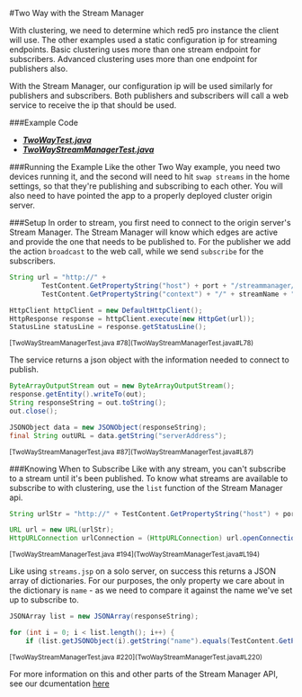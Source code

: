 #Two Way with the Stream Manager

With clustering, we need to determine which red5 pro instance the client will use. The other examples used a static configuration ip for streaming endpoints. Basic clustering uses more than one stream endpoint for subscribers. Advanced clustering uses more than one endpoint for publishers also.

With the Stream Manager, our configuration ip will be used similarly for publishers and subscribers. Both publishers and subscribers will call a web service to receive the ip that should be used.

###Example Code
- ***[TwoWayTest.java](../TwoWayTest/TwoWayTest.java)***
- ***[TwoWayStreamManagerTest.java](TwoWayStreamManagerTest.java)***

###Running the Example
Like the other Two Way example, you need two devices running it, and the second will need to hit `swap streams` in the home settings, so that they're publishing and subscribing to each other. You will also need to have pointed the app to a properly deployed cluster origin server.

###Setup
In order to stream, you first need to connect to the origin server's Stream Manager. The Stream Manager will know which edges are active and provide the one that needs to be published to. For the publisher we add the action `broadcast` to the web call, while we send `subscribe` for the subscribers.

```Java
String url = "http://" +
        TestContent.GetPropertyString("host") + port + "/streammanager/api/2.0/event/" +
        TestContent.GetPropertyString("context") + "/" + streamName + "?action=" + action;

HttpClient httpClient = new DefaultHttpClient();
HttpResponse response = httpClient.execute(new HttpGet(url));
StatusLine statusLine = response.getStatusLine();
```
<sup>
[TwoWayStreamManagerTest.java #78](TwoWayStreamManagerTest.java#L78)
</sup>

The service returns a json object with the information needed to connect to publish.

```Java
ByteArrayOutputStream out = new ByteArrayOutputStream();
response.getEntity().writeTo(out);
String responseString = out.toString();
out.close();

JSONObject data = new JSONObject(responseString);
final String outURL = data.getString("serverAddress");
```
<sup>
[TwoWayStreamManagerTest.java #87](TwoWayStreamManagerTest.java#L87)
</sup>

###Knowing When to Subscribe
Like with any stream, you can't subscribe to a stream until it's been published. To know what streams are available to subscribe to with clustering, use the `list` function of the Stream Manager api.

```Java
String urlStr = "http://" + TestContent.GetPropertyString("host") + port + "/streammanager/api/2.0/event/list";

URL url = new URL(urlStr);
HttpURLConnection urlConnection = (HttpURLConnection) url.openConnection();
```
<sup>
[TwoWayStreamManagerTest.java #194](TwoWayStreamManagerTest.java#L194)
</sup>

Like using `streams.jsp` on a solo server, on success this returns a JSON array of dictionaries. For our purposes, the only property we care about in the dictionary is `name` - as we need to compare it against the name we've set up to subscribe to.

```Java
JSONArray list = new JSONArray(responseString);

for (int i = 0; i < list.length(); i++) {
    if (list.getJSONObject(i).getString("name").equals(TestContent.GetPropertyString("stream2"))) {
```
<sup>
[TwoWayStreamManagerTest.java #220](TwoWayStreamManagerTest.java#L220)
</sup>

For more information on this and other parts of the Stream Manager API, see our dcumentation [here](https://www.red5pro.com/docs/autoscale/streammanagerapi-v2.html)
